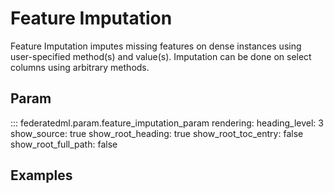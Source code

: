 # Feature Imputation

Feature Imputation imputes missing features on dense instances using
user-specified method(s) and value(s). Imputation can be done on select
columns using arbitrary methods. 

## Param

::: federatedml.param.feature_imputation_param
    rendering:
      heading_level: 3
      show_source: true
      show_root_heading: true
      show_root_toc_entry: false
      show_root_full_path: false


## Examples

<!-- {% include-examples "feature_imputation" %} -->
